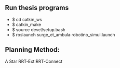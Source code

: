 ## Run thesis programs
* $ cd catkin_ws
* $ catkin_make 
* $ source devel/setup.bash
* $ roslaunch surge_et_ambula robotino_simul.launch

## Planning Method:
 A Star
 RRT-Ext
 RRT-Connect


